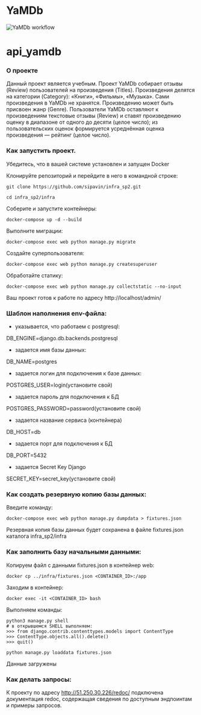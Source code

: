 # YaMDb

![YaMDb workflow](https://github.com/sipavin/yamdb_final/actions/workflows/yamdb_workflow.yml/badge.svg)

# api_yamdb

### О проекте

Данный проект является учебным.
Проект YaMDb собирает отзывы (Review) пользователей на произведения (Titles). Произведения делятся на категории (Category): «Книги», «Фильмы», «Музыка».
Сами произведения в YaMDb не хранятся.
Произведению может быть присвоен жанр (Genre).
Пользователи YaMDb оставляют к произведениям текстовые отзывы (Review) и ставят произведению оценку в диапазоне от одного до десяти (целое число); из пользовательских оценок формируется усреднённая оценка произведения — рейтинг (целое число).

### Как запустить проект.

Убедитесь, что в вашей системе установлен и запущен Docker

Клонируйте репозиторий и перейдите в него в командной строке:

```
git clone https://github.com/sipavin/infra_sp2.git
```

```
cd infra_sp2/infra
```

Соберите и запустите контейнеры:

```
docker-compose up -d --build
```

Выполните миграции:
```
docker-compose exec web python manage.py migrate
```

Создайте суперпользователя:

```
docker-compose exec web python manage.py createsuperuser
```

Обработайте статику:

```
docker-compose exec web python manage.py collectstatic --no-input
```

Ваш проект готов к работе по адресу http://localhost/admin/


### Шаблон наполнения env-файла:

- указывается, что работаем с postgresql:

DB_ENGINE=django.db.backends.postgresql

- задается имя базы данных:

DB_NAME=postgres

- задается логин для подключения к базе данных:

POSTGRES_USER=login(установите свой)

- задается пароль для подключения к БД

POSTGRES_PASSWORD=password(установите свой)

- задается название сервиса (контейнера)

DB_HOST=db

- задается порт для подключения к БД

DB_PORT=5432

- задается Secret Key Django

SECRET_KEY=secret_key(установите свой)


### Как создать резервную копию базы данных:

Введите команду:

```
docker-compose exec web python manage.py dumpdata > fixtures.json
```

Резервная копия базы данных будет сохранена в файле fixtures.json
каталога infra_sp2/infra

### Как заполнить базу начальными данными:

Копируем файл с данными fixtures.json в контейнер web:

```
docker cp ../infra/fixtures.json <CONTAINER_ID>:/app
```

Заходим в контейнер:

```
docker exec -it <CONTAINER_ID> bash
```

Выполняем команды:

```
python3 manage.py shell  
# в открывшемся SHELL выполняем:
>>> from django.contrib.contenttypes.models import ContentType
>>> ContentType.objects.all().delete()
>>> quit()

python manage.py loaddata fixtures.json 
```

Данные загружены

### Как делать запросы:

К проекту по адресу http://51.250.30.226/redoc/ подключена документация redoc, содержащая сведения по доступным эндпоинтам и примеры запросов.

